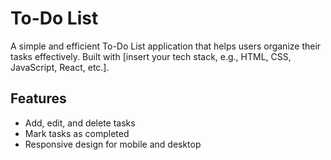 # To-Do List

A simple and efficient To-Do List application that helps users organize their tasks effectively. Built with [insert your tech stack, e.g., HTML, CSS, JavaScript, React, etc.].

## Features

- Add, edit, and delete tasks
- Mark tasks as completed
- Responsive design for mobile and desktop

